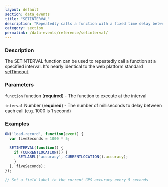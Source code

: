 ```yaml
---
layout: default
section: data_events
title: "SETINTERVAL"
description: "Repeatedly calls a function with a fixed time delay between each call."
category: section
permalink: /data-events/reference/setinterval/
---
```


### Description

The SETINTERVAL function can be used to repeatedly call a function at a specified interval. It's nearly identical to the web platform standard [setTimeout](https://developer.mozilla.org/en-US/docs/Web/API/WindowTimers/setInterval).

### Parameters

`function` function (__required__) - The function to execute at the interval

`interval` Number (__required__) - The number of milliseconds to delay between each call (e.g. 1000 is 1 second)

### Examples

```js
ON('load-record', function(event) {
  var fiveSeconds = 1000 * 5;

  SETINTERVAL(function() {
    if (CURRENTLOCATION()) {
      SETLABEL('accuracy', CURRENTLOCATION().accuracy);
    }
  }, fiveSeconds);
});

// Set a field label to the current GPS accuracy every 5 seconds
```